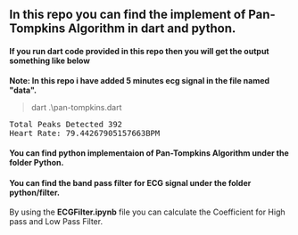 ## In this repo you can find the implement of Pan-Tompkins Algorithm in dart and python.
#### If you run dart code provided in this repo then you will get the output something like below

__Note: In this repo i have added 5 minutes ecg signal in the file named "data".__

> dart .\pan-tompkins.dart
<pre>Total Peaks Detected 392
Heart Rate: 79.44267905157663BPM </pre>

#### You can find python implementaion of Pan-Tompkins Algorithm under the folder __Python__.

#### You can find the band pass filter for ECG signal under the folder __python/filter__.
By using the __ECGFilter.ipynb__ file you can calculate the Coefficient for High pass and Low Pass Filter. 